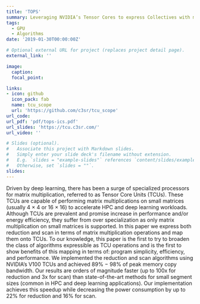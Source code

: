```yaml
---
title: 'TOPS'
summary: Leveraging NVIDIA’s Tensor Cores to express Collectives with matrix multiplication and exploring the benefits in terms of program simplicity, efficiency, and performance.
tags:
  - GPU
  - Algorithms
date: '2019-01-30T00:00:00Z'

# Optional external URL for project (replaces project detail page).
external_link: ''

image:
  caption:
  focal_point:

links:
- icon: github
  icon_pack: fab
  name: tcu_scope
  url: 'https://github.com/c3sr/tcu_scope'
url_code: 
url_pdf: 'pdf/tops-ics.pdf'
url_slides: 'https://tcu.c3sr.com/'
url_video: ''

# Slides (optional).
#   Associate this project with Markdown slides.
#   Simply enter your slide deck's filename without extension.
#   E.g. `slides = "example-slides"` references `content/slides/example-slides.md`.
#   Otherwise, set `slides = ""`.
slides:
---
```


Driven by deep learning, there has been a surge of specialized processors for matrix multiplication, referred to as Tensor Core Units (TCUs). These TCUs are capable of performing matrix multiplications on small matrices (usually 4 × 4 or 16 × 16) to accelerate HPC and deep learning workloads. Although TCUs are prevalent and promise increase in performance and/or energy efficiency, they suffer from over specialization as only matrix multiplication on small matrices is supported. In this paper we express both reduction and scan in terms of matrix multiplication operations and map them onto TCUs. To our knowledge, this paper is the first to try to broaden the class of algorithms expressible as TCU operations and is the first to show benefits of this mapping in terms of: program simplicity, efficiency, and performance. We implemented the reduction and scan algorithms using NVIDIA’s V100 TCUs and achieved 89% − 98% of peak memory copy bandwidth. Our results are orders of magnitude faster (up to 100x for reduction and 3x for scan) than state-of-the-art methods for small segment sizes (common in HPC and deep learning applications). Our implementation achieves this speedup while decreasing the power consumption by up to 22% for reduction and 16% for scan.
